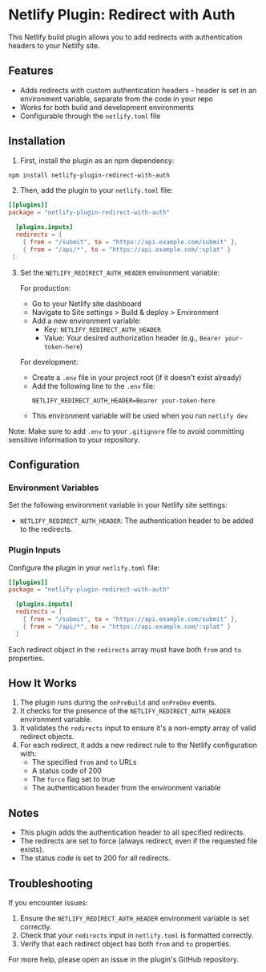 # Netlify Plugin: Redirect with Auth

This Netlify build plugin allows you to add redirects with authentication headers to your Netlify site.

## Features

- Adds redirects with custom authentication headers - header is set in an environment variable, separate from the code in your repo
- Works for both build and development environments
- Configurable through the `netlify.toml` file

## Installation

1. First, install the plugin as an npm dependency:

```bash
npm install netlify-plugin-redirect-with-auth
```

2. Then, add the plugin to your `netlify.toml` file:

```toml
[[plugins]]
package = "netlify-plugin-redirect-with-auth"

  [plugins.inputs]
  redirects = [
    { from = "/submit", to = "https://api.example.com/submit" },
    { from = "/api/*", to = "https://api.example.com/:splat" }
 ]
```

3. Set the `NETLIFY_REDIRECT_AUTH_HEADER` environment variable:

   For production:
   - Go to your Netlify site dashboard
   - Navigate to Site settings > Build & deploy > Environment
   - Add a new environment variable:
     - Key: `NETLIFY_REDIRECT_AUTH_HEADER`
     - Value: Your desired authorization header (e.g., `Bearer your-token-here`)

   For development:
   - Create a `.env` file in your project root (if it doesn't exist already)
   - Add the following line to the `.env` file:
     ```
     NETLIFY_REDIRECT_AUTH_HEADER=Bearer your-token-here
     ```
   - This environment variable will be used when you run `netlify dev`

Note: Make sure to add `.env` to your `.gitignore` file to avoid committing sensitive information to your repository.

## Configuration

### Environment Variables

Set the following environment variable in your Netlify site settings:

- `NETLIFY_REDIRECT_AUTH_HEADER`: The authentication header to be added to the redirects.

### Plugin Inputs

Configure the plugin in your `netlify.toml` file:

```toml
[[plugins]]
package = "netlify-plugin-redirect-with-auth"

  [plugins.inputs]
  redirects = [
    { from = "/submit", to = "https://api.example.com/submit" },
    { from = "/api/*", to = "https://api.example.com/:splat" }
  ]
```

Each redirect object in the `redirects` array must have both `from` and `to` properties.

## How It Works

1. The plugin runs during the `onPreBuild` and `onPreDev` events.
2. It checks for the presence of the `NETLIFY_REDIRECT_AUTH_HEADER` environment variable.
3. It validates the `redirects` input to ensure it's a non-empty array of valid redirect objects.
4. For each redirect, it adds a new redirect rule to the Netlify configuration with:
   - The specified `from` and `to` URLs
   - A status code of 200
   - The `force` flag set to true
   - The authentication header from the environment variable

## Notes

- This plugin adds the authentication header to all specified redirects.
- The redirects are set to force (always redirect, even if the requested file exists).
- The status code is set to 200 for all redirects.

## Troubleshooting

If you encounter issues:

1. Ensure the `NETLIFY_REDIRECT_AUTH_HEADER` environment variable is set correctly.
2. Check that your `redirects` input in `netlify.toml` is formatted correctly.
3. Verify that each redirect object has both `from` and `to` properties.

For more help, please open an issue in the plugin's GitHub repository.
